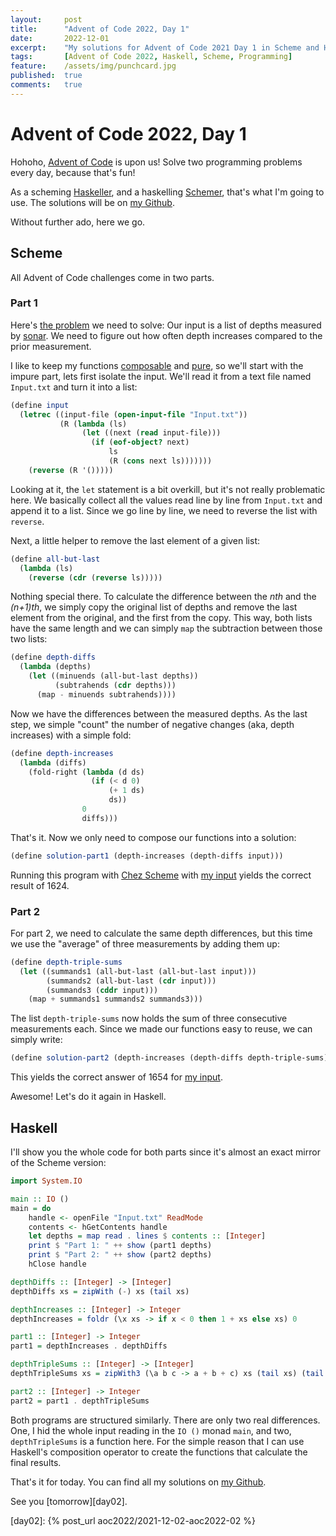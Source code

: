 ```yaml
---
layout:     post
title:      "Advent of Code 2022, Day 1"
date:       2022-12-01
excerpt:    "My solutions for Advent of Code 2021 Day 1 in Scheme and Haskell"
tags:       [Advent of Code 2022, Haskell, Scheme, Programming]
feature:    /assets/img/punchcard.jpg
published:  true
comments:   true
---
```

# Advent of Code 2022, Day 1

Hohoho, [Advent of Code][aoc] is upon us! Solve two programming problems every day, because that's fun!

As a scheming [Haskeller][hask], and a haskelling [Schemer][scm], that's what I'm going to use. The solutions will be on [my Github][gh].

Without further ado, here we go.

## Scheme

All Advent of Code challenges come in two parts.

### Part 1

Here's [the problem][aoc01] we need to solve: Our input is a list of depths measured by [sonar](https://noaateacheratsea.blog/tag/xbt/). We need to figure out how often depth increases compared to the prior measurement.

I like to keep my functions [composable][comp] and [pure][pure], so we'll start with the impure part, lets first isolate the input. We'll read it from a text file named `Input.txt` and turn it into a list:

```scheme
(define input
  (letrec ((input-file (open-input-file "Input.txt"))
           (R (lambda (ls)
                (let ((next (read input-file)))
                  (if (eof-object? next)
                      ls
                      (R (cons next ls)))))))
    (reverse (R '()))))
```

Looking at it, the `let` statement is a bit overkill, but it's not really problematic here. We basically collect all the values read line by line from `Input.txt` and append it to a list. Since we go line by line, we need to reverse the list with `reverse`.

Next, a little helper to remove the last element of a given list:

```scheme
(define all-but-last
  (lambda (ls)
    (reverse (cdr (reverse ls)))))
```

Nothing special there. To calculate the difference between the *nth* and the *(n+1)th*, we simply copy the original list of depths and remove the last element from the original, and the first from the copy. This way, both lists have the same length and we can simply `map` the subtraction between those two lists:

```scheme
(define depth-diffs
  (lambda (depths)
    (let ((minuends (all-but-last depths))
          (subtrahends (cdr depths)))
      (map - minuends subtrahends))))
```

Now we have the differences between the measured depths. As the last step, we simple "count" the number of negative changes (aka, depth increases) with a simple fold:

```scheme
(define depth-increases
  (lambda (diffs)
    (fold-right (lambda (d ds)
                  (if (< d 0)
                      (+ 1 ds)
                      ds))
                0
                diffs)))
```

That's it. Now we only need to compose our functions into a solution:

```scheme
(define solution-part1 (depth-increases (depth-diffs input)))
```

Running this program with [Chez Scheme][chez] with [my input][input] yields the correct result of 1624.

### Part 2

For part 2, we need to calculate the same depth differences, but this time we use the "average" of three measurements by adding them up:

```scheme
(define depth-triple-sums
  (let ((summands1 (all-but-last (all-but-last input)))
        (summands2 (all-but-last (cdr input)))
        (summands3 (cddr input)))
    (map + summands1 summands2 summands3)))
```

The list `depth-triple-sums` now holds the sum of three consecutive measurements each. Since we made our functions easy to reuse, we can simply write:

```scheme
(define solution-part2 (depth-increases (depth-diffs depth-triple-sums)))
```

This yields the correct answer of 1654 for [my input][input].

Awesome! Let's do it again in Haskell.

## Haskell

I'll show you the whole code for both parts since it's almost an exact mirror of the Scheme version:

```haskell
import System.IO

main :: IO ()
main = do
    handle <- openFile "Input.txt" ReadMode
    contents <- hGetContents handle
    let depths = map read . lines $ contents :: [Integer]
    print $ "Part 1: " ++ show (part1 depths)
    print $ "Part 2: " ++ show (part2 depths)
    hClose handle

depthDiffs :: [Integer] -> [Integer]
depthDiffs xs = zipWith (-) xs (tail xs)

depthIncreases :: [Integer] -> Integer
depthIncreases = foldr (\x xs -> if x < 0 then 1 + xs else xs) 0

part1 :: [Integer] -> Integer
part1 = depthIncreases . depthDiffs

depthTripleSums :: [Integer] -> [Integer]
depthTripleSums xs = zipWith3 (\a b c -> a + b + c) xs (tail xs) (tail . tail $ xs)

part2 :: [Integer] -> Integer
part2 = part1 . depthTripleSums
```

Both programs are structured similarly. There are only two real differences. One, I hid the whole input reading in the `IO ()` monad `main`, and two, `depthTripleSums` is a function here. For the simple reason that I can use Haskell's composition operator to create the functions that calculate the final results.

That's it for today. You can find all my solutions on [my Github][gh].

See you [tomorrow][day02].


[aoc]: https://adventofcode.com/2022
[aoc01]: https://adventofcode.com/2022/day/1
[hask]: https://wiki.haskell.org/Haskell
[scm]: https://en.wikipedia.org/wiki/Scheme_(programming_language)
[chez]: https://cisco.github.io/ChezScheme/
[ghc]: https://www.haskell.org/ghc/
[gh]: https://github.com/georgjz/advent-of-code-2022
[input]: https://github.com/georgjz/advent-of-code-2021/blob/main/Day_01_Sonar_Sweep/Input.txt
[comp]: https://en.wikipedia.org/wiki/Function_composition_(computer_science)
[pure]: https://en.wikipedia.org/wiki/Pure_function
[day02]: {% post_url aoc2022/2021-12-02-aoc2022-02 %}